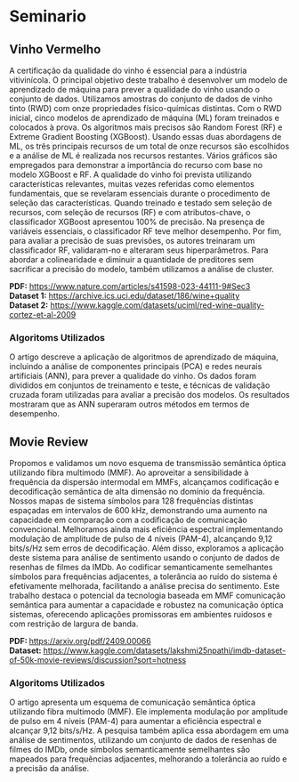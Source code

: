 # Seminario

## Vinho Vermelho
A certificação da qualidade do vinho é essencial para a indústria vitivinícola. O principal objetivo deste trabalho é desenvolver um modelo de aprendizado de máquina para prever a qualidade do vinho usando o conjunto de dados. Utilizamos amostras do conjunto de dados de vinho tinto (RWD) com onze propriedades físico-químicas distintas. Com o RWD inicial, cinco modelos de aprendizado de máquina (ML) foram treinados e colocados à prova. Os algoritmos mais precisos são Random Forest (RF) e Extreme Gradient Boosting (XGBoost). Usando essas duas abordagens de ML, os três principais recursos de um total de onze recursos são escolhidos e a análise de ML é realizada nos recursos restantes. Vários gráficos são empregados para demonstrar a importância do recurso com base no modelo XGBoost e RF. A qualidade do vinho foi prevista utilizando características relevantes, muitas vezes referidas como elementos fundamentais, que se revelaram essenciais durante o procedimento de seleção das características. Quando treinado e testado sem seleção de recursos, com seleção de recursos (RF) e com atributos-chave, o classificador XGBoost apresentou 100% de precisão. Na presença de variáveis ​​essenciais, o classificador RF teve melhor desempenho. Por fim, para avaliar a precisão de suas previsões, os autores treinaram um classificador RF, validaram-no e alteraram seus hiperparâmetros. Para abordar a colinearidade e diminuir a quantidade de preditores sem sacrificar a precisão do modelo, também utilizamos a análise de cluster.

<b>PDF:</b> https://www.nature.com/articles/s41598-023-44111-9#Sec3 </br>
<b>Dataset 1:</b> https://archive.ics.uci.edu/dataset/186/wine+quality </br>
<b>Dataset 2:</b> https://www.kaggle.com/datasets/uciml/red-wine-quality-cortez-et-al-2009 </br>

### <b>Algoritoms Utilizados</b></br>
O artigo descreve a aplicação de algoritmos de aprendizado de máquina, incluindo a análise de componentes principais (PCA) e redes neurais artificiais (ANN), para prever a qualidade do vinho. Os dados foram divididos em conjuntos de treinamento e teste, e técnicas de validação cruzada foram utilizadas para avaliar a precisão dos modelos. Os resultados mostraram que as ANN superaram outros métodos em termos de desempenho.

## Movie Review
Propomos e validamos um novo esquema de transmissão semântica óptica utilizando fibra multimodo
(MMF). Ao aproveitar a sensibilidade à frequência da dispersão intermodal em MMFs, alcançamos
codificação e decodificação semântica de alta dimensão no domínio da frequência. Nossos mapas de sistema
símbolos para 128 frequências distintas espaçadas em intervalos de 600 kHz, demonstrando uma
aumento na capacidade em comparação com a codificação de comunicação convencional. Melhoramos ainda mais
eficiência espectral implementando modulação de amplitude de pulso de 4 níveis (PAM-4), alcançando
9,12 bits/s/Hz sem erros de decodificação. Além disso, exploramos a aplicação deste sistema
para análise de sentimento usando o conjunto de dados de resenhas de filmes da IMDb. Ao codificar semanticamente semelhantes
símbolos para frequências adjacentes, a tolerância ao ruído do sistema é efetivamente melhorada,
facilitando a análise precisa do sentimento. Este trabalho destaca o potencial da tecnologia baseada em MMF
comunicação semântica para aumentar a capacidade e robustez na comunicação óptica
sistemas, oferecendo aplicações promissoras em ambientes ruidosos e com restrição de largura de banda.

<b>PDF: </b>https://arxiv.org/pdf/2409.00066 </br>
<b>Dataset: </b>https://www.kaggle.com/datasets/lakshmi25npathi/imdb-dataset-of-50k-movie-reviews/discussion?sort=hotness

### <b>Algoritoms Utilizados</b></br>
O artigo apresenta um esquema de comunicação semântica óptica utilizando fibra multimodo (MMF). Ele implementa modulação por amplitude de pulso em 4 níveis (PAM-4) para aumentar a eficiência espectral e alcançar 9,12 bits/s/Hz. A pesquisa também aplica essa abordagem em uma análise de sentimentos, utilizando um conjunto de dados de resenhas de filmes do IMDb, onde símbolos semanticamente semelhantes são mapeados para frequências adjacentes, melhorando a tolerância ao ruído e a precisão da análise.




